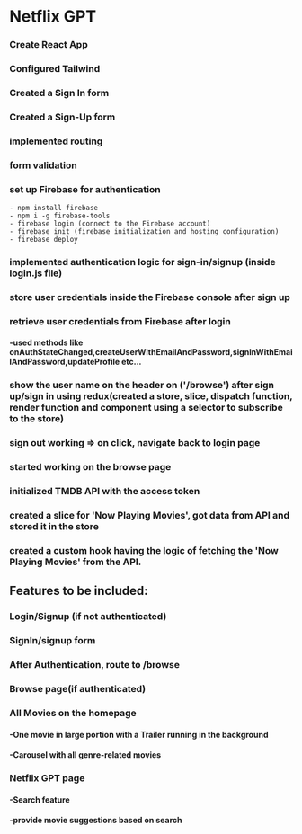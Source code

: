 # Netflix GPT

### Create React App
### Configured Tailwind
### Created a Sign In form
### Created a Sign-Up form
### implemented routing
### form validation
### set up Firebase for authentication
    - npm install firebase
    - npm i -g firebase-tools
    - firebase login (connect to the Firebase account)
    - firebase init (firebase initialization and hosting configuration)
    - firebase deploy
### implemented authentication logic for sign-in/signup (inside login.js file)
### store user credentials inside the Firebase console after sign up 
### retrieve user credentials from Firebase after login
####    -used methods like onAuthStateChanged,createUserWithEmailAndPassword,signInWithEmailAndPassword,updateProfile etc...
### show the user name on the header on ('/browse') after sign up/sign in using redux(created a store, slice, dispatch function, render function and component using a selector to subscribe to the store) 
### sign out working => on click, navigate back to login page
### started working on the browse page
### initialized TMDB API with the access token 
### created a slice for 'Now Playing Movies', got data from API and stored it in the store
### created a custom hook having the logic of fetching the 'Now Playing Movies' from the API.
    
## Features to be included:

### Login/Signup (if not authenticated)
### SignIn/signup form 
### After Authentication, route to /browse 

### Browse page(if authenticated)
### All Movies on the homepage
####    -One movie in large portion with a Trailer running in the background
####    -Carousel with all genre-related movies
### Netflix GPT page
####    -Search feature
####    -provide movie suggestions based on search